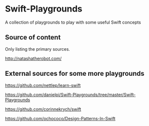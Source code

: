 # Swift-Playgrounds

A collection of playgrounds to play with some useful Swift concepts 


## Source of content

Only listing the primary sources.

http://natashatherobot.com/


## External sources for some more playgrounds

https://github.com/nettlep/learn-swift

https://github.com/danielpi/Swift-Playgrounds/tree/master/Swift-Playgrounds

https://github.com/corinnekrych/swift

https://github.com/ochococo/Design-Patterns-In-Swift
